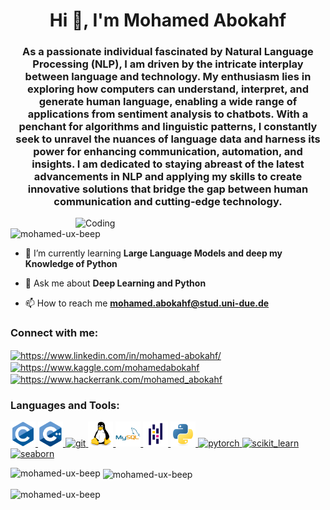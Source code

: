 <h1 align="center">Hi 👋, I'm Mohamed Abokahf</h1>
<h3 align="center">As a passionate individual fascinated by Natural Language Processing (NLP), I am driven by the intricate interplay between language and technology. My enthusiasm lies in exploring how computers can understand, interpret, and generate human language, enabling a wide range of applications from sentiment analysis to chatbots. With a penchant for algorithms and linguistic patterns, I constantly seek to unravel the nuances of language data and harness its power for enhancing communication, automation, and insights. I am dedicated to staying abreast of the latest advancements in NLP and applying my skills to create innovative solutions that bridge the gap between human communication and cutting-edge technology.</h3>
<img align="right" alt="Coding" width="400" src="https://camo.githubusercontent.com/8bf6f6d78abc81fcf9c49f10649423e73ea44bc248e83aaae8759d401c829a84/68747470733a2f2f70687973696373677572756b756c2e66696c65732e776f726470726573732e636f6d2f323031392f30322f6368617261637465722d312e676966">

<p align="left"> <img src="https://komarev.com/ghpvc/?username=mohamed-ux-beep&label=Profile%20views&color=0e75b6&style=flat" alt="mohamed-ux-beep" /> </p>

- 🌱 I’m currently learning **Large Language Models and deep my Knowledge of Python**

- 💬 Ask me about **Deep Learning and Python**

- 📫 How to reach me **mohamed.abokahf@stud.uni-due.de**

<h3 align="left">Connect with me:</h3>
<p align="left">
<a href="mohamed-abokahf" target="blank"><img align="center" src="https://raw.githubusercontent.com/rahuldkjain/github-profile-readme-generator/master/src/images/icons/Social/linked-in-alt.svg" alt="https://www.linkedin.com/in/mohamed-abokahf/" height="30" width="40" /></a>
<a href="https://kaggle.com/https://www.kaggle.com/mohamedabokahf" target="blank"><img align="center" src="https://raw.githubusercontent.com/rahuldkjain/github-profile-readme-generator/master/src/images/icons/Social/kaggle.svg" alt="https://www.kaggle.com/mohamedabokahf" height="30" width="40" /></a>
<a href="https://www.hackerrank.com/https://www.hackerrank.com/mohamed_abokahf" target="blank"><img align="center" src="https://raw.githubusercontent.com/rahuldkjain/github-profile-readme-generator/master/src/images/icons/Social/hackerrank.svg" alt="https://www.hackerrank.com/mohamed_abokahf" height="30" width="40" /></a>
</p>

<h3 align="left">Languages and Tools:</h3>
<p align="left"> <a href="https://www.cprogramming.com/" target="_blank" rel="noreferrer"> <img src="https://raw.githubusercontent.com/devicons/devicon/master/icons/c/c-original.svg" alt="c" width="40" height="40"/> </a> <a href="https://www.w3schools.com/cpp/" target="_blank" rel="noreferrer"> <img src="https://raw.githubusercontent.com/devicons/devicon/master/icons/cplusplus/cplusplus-original.svg" alt="cplusplus" width="40" height="40"/> </a> <a href="https://git-scm.com/" target="_blank" rel="noreferrer"> <img src="https://www.vectorlogo.zone/logos/git-scm/git-scm-icon.svg" alt="git" width="40" height="40"/> </a> <a href="https://www.linux.org/" target="_blank" rel="noreferrer"> <img src="https://raw.githubusercontent.com/devicons/devicon/master/icons/linux/linux-original.svg" alt="linux" width="40" height="40"/> </a> <a href="https://www.mysql.com/" target="_blank" rel="noreferrer"> <img src="https://raw.githubusercontent.com/devicons/devicon/master/icons/mysql/mysql-original-wordmark.svg" alt="mysql" width="40" height="40"/> </a> <a href="https://pandas.pydata.org/" target="_blank" rel="noreferrer"> <img src="https://raw.githubusercontent.com/devicons/devicon/2ae2a900d2f041da66e950e4d48052658d850630/icons/pandas/pandas-original.svg" alt="pandas" width="40" height="40"/> </a> <a href="https://www.python.org" target="_blank" rel="noreferrer"> <img src="https://raw.githubusercontent.com/devicons/devicon/master/icons/python/python-original.svg" alt="python" width="40" height="40"/> </a> <a href="https://pytorch.org/" target="_blank" rel="noreferrer"> <img src="https://www.vectorlogo.zone/logos/pytorch/pytorch-icon.svg" alt="pytorch" width="40" height="40"/> </a> <a href="https://scikit-learn.org/" target="_blank" rel="noreferrer"> <img src="https://upload.wikimedia.org/wikipedia/commons/0/05/Scikit_learn_logo_small.svg" alt="scikit_learn" width="40" height="40"/> </a> <a href="https://seaborn.pydata.org/" target="_blank" rel="noreferrer"> <img src="https://seaborn.pydata.org/_images/logo-mark-lightbg.svg" alt="seaborn" width="40" height="40"/> </a> </p>

<p><img align="left" src="https://github-readme-stats.vercel.app/api/top-langs?username=mohamed-ux-beep&show_icons=true&locale=en&layout=compact" alt="mohamed-ux-beep" /></p>

<p>&nbsp;<img align="center" src="https://github-readme-stats.vercel.app/api?username=mohamed-ux-beep&show_icons=true&locale=en" alt="mohamed-ux-beep" /></p>

<p><img align="center" src="https://github-readme-streak-stats.herokuapp.com/?user=mohamed-ux-beep&" alt="mohamed-ux-beep" /></p>
